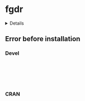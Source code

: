 # fgdr

<details>

* Version: 
* GitHub: https://github.com/uribo/jpmesh
* Source code: NA
* Number of recursive dependencies: 0

</details>

## Error before installation

### Devel

```






```
### CRAN

```






```
